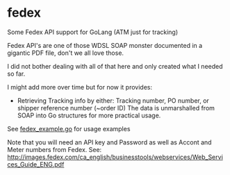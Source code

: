 fedex
=====

Some Fedex API support for GoLang (ATM just for tracking)

Fedex API's are one of those WDSL SOAP monster documented in a gigantic PDF file, don't we all love those.

I did not bother dealing with all of that here and only created what I needed so far.

I might add more over time but for now it provides:
- Retrieving Tracking info by either:
  Tracking number, PO number, or shipper reference number (~order ID)
  The data is unmarshalled from SOAP into Go structures for more practical usage.

See [fedex_example.go](fedex_example.go) for usage examples

Note that you will need an API key and Password as well as Accont and Meter numbers from Fedex.
See: http://images.fedex.com/ca_english/businesstools/webservices/Web_Services_Guide_ENG.pdf
